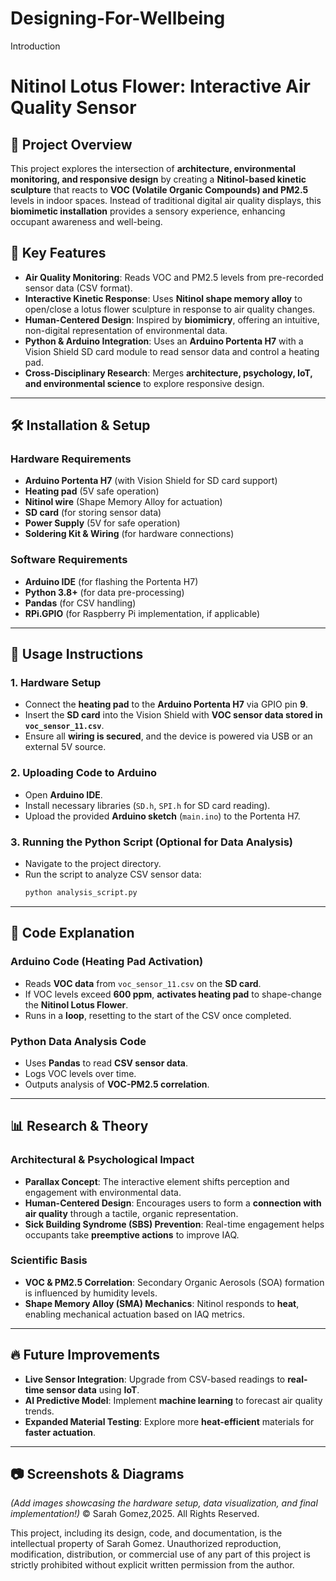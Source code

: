 # Designing-For-Wellbeing
Introduction

# Nitinol Lotus Flower: Interactive Air Quality Sensor 

## 📌 Project Overview
This project explores the intersection of **architecture, environmental monitoring, and responsive design** by creating a **Nitinol-based kinetic sculpture** that reacts to **VOC (Volatile Organic Compounds) and PM2.5** levels in indoor spaces. Instead of traditional digital air quality displays, this **biomimetic installation** provides a sensory experience, enhancing occupant awareness and well-being.

## 🎯 Key Features
- **Air Quality Monitoring**: Reads VOC and PM2.5 levels from pre-recorded sensor data (CSV format).
- **Interactive Kinetic Response**: Uses **Nitinol shape memory alloy** to open/close a lotus flower sculpture in response to air quality changes.
- **Human-Centered Design**: Inspired by **biomimicry**, offering an intuitive, non-digital representation of environmental data.
- **Python & Arduino Integration**: Uses an **Arduino Portenta H7** with a Vision Shield SD card module to read sensor data and control a heating pad.
- **Cross-Disciplinary Research**: Merges **architecture, psychology, IoT, and environmental science** to explore responsive design.

---

## 🛠 Installation & Setup
### **Hardware Requirements**
- **Arduino Portenta H7** (with Vision Shield for SD card support)
- **Heating pad** (5V safe operation)
- **Nitinol wire** (Shape Memory Alloy for actuation)
- **SD card** (for storing sensor data)
- **Power Supply** (5V for safe operation)
- **Soldering Kit & Wiring** (for hardware connections)

### **Software Requirements**
- **Arduino IDE** (for flashing the Portenta H7)
- **Python 3.8+** (for data pre-processing)
- **Pandas** (for CSV handling)
- **RPi.GPIO** (for Raspberry Pi implementation, if applicable)

---

## 🚀 Usage Instructions
### **1. Hardware Setup**
- Connect the **heating pad** to the **Arduino Portenta H7** via GPIO pin **9**.
- Insert the **SD card** into the Vision Shield with **VOC sensor data stored in `voc_sensor_11.csv`**.
- Ensure all **wiring is secured**, and the device is powered via USB or an external 5V source.

### **2. Uploading Code to Arduino**
- Open **Arduino IDE**.
- Install necessary libraries (`SD.h`, `SPI.h` for SD card reading).
- Upload the provided **Arduino sketch** (`main.ino`) to the Portenta H7.

### **3. Running the Python Script (Optional for Data Analysis)**
- Navigate to the project directory.
- Run the script to analyze CSV sensor data:
  ```bash
  python analysis_script.py
  ```

---

## 📜 Code Explanation
### **Arduino Code (Heating Pad Activation)**
- Reads **VOC data** from `voc_sensor_11.csv` on the **SD card**.
- If VOC levels exceed **600 ppm**, **activates heating pad** to shape-change the **Nitinol Lotus Flower**.
- Runs in a **loop**, resetting to the start of the CSV once completed.

### **Python Data Analysis Code**
- Uses **Pandas** to read **CSV sensor data**.
- Logs VOC levels over time.
- Outputs analysis of **VOC-PM2.5 correlation**.

---

## 📊 Research & Theory
### **Architectural & Psychological Impact**
- **Parallax Concept**: The interactive element shifts perception and engagement with environmental data.
- **Human-Centered Design**: Encourages users to form a **connection with air quality** through a tactile, organic representation.
- **Sick Building Syndrome (SBS) Prevention**: Real-time engagement helps occupants take **preemptive actions** to improve IAQ.

### **Scientific Basis**
- **VOC & PM2.5 Correlation**: Secondary Organic Aerosols (SOA) formation is influenced by humidity levels.
- **Shape Memory Alloy (SMA) Mechanics**: Nitinol responds to **heat**, enabling mechanical actuation based on IAQ metrics.

---

## 🔥 Future Improvements
- **Live Sensor Integration**: Upgrade from CSV-based readings to **real-time sensor data** using **IoT**.
- **AI Predictive Model**: Implement **machine learning** to forecast air quality trends.
- **Expanded Material Testing**: Explore more **heat-efficient** materials for **faster actuation**.

---

## 📷 Screenshots & Diagrams
*(Add images showcasing the hardware setup, data visualization, and final implementation!)*
© Sarah Gomez,2025. All Rights Reserved.

This project, including its design, code, and documentation, is the intellectual property of Sarah Gomez. Unauthorized reproduction, modification, distribution, or commercial use of any part of this project is strictly prohibited without explicit written permission from the author.
